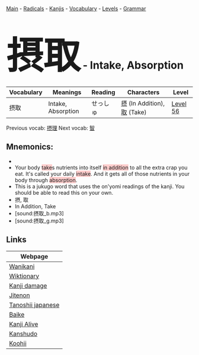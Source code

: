 <style> bigfont {font-size: 100px}</style>
[Main](../README.md) -
[Radicals](../radicals.md) -
[Kanjis](../kanjis.md) -
[Vocabulary](../vocabulary.md) -
[Levels](../levels.md) -
[Grammar](../grammar.md)
# <bigfont> 摂取</bigfont> - Intake, Absorption 

| Vocabulary | Meanings | Reading | Characters | Level |
| --- | --- | --- | --- | --- |
| 摂取 | Intake, Absorption | せっしゅ |  [摂](../kanjis/摂.md) (In Addition), [取](../kanjis/取.md) (Take) | [Level 56](../levels/wk_level56.md) |

Previous vocab: [摂理](摂理.md) Next vocab: [智](智.md) 

## Mnemonics:

* 
* Your body <span style="background-color:#ffcccb"> take</span>s nutrients into itself <span style="background-color:#ffcccb"> in addition</span> to all the extra crap you eat. It's called your daily <span style="background-color:#ffcccb"> intake</span>. And it gets all of those nutrients in your body through <span style="background-color:#ffcccb"> absorption</span>.
* This is a jukugo word that uses the on'yomi readings of the kanji. You should be able to read this on your own.
* 摂, 取
* In Addition, Take
* [sound:摂取_b.mp3]
* [sound:摂取_g.mp3]


## Links 

| Webpage |
| --- |
| [Wanikani          ](https://www.wanikani.com/kanji/摂取) |
| [Wiktionary        ](https://en.wiktionary.org/wiki/摂取) |
| [Kanji damage      ](http://www.kanjidamage.com/kanji/search?utf8=✓&q=摂取) |
| [Jitenon           ](https://jitenon.com/kanji/摂取) |
| [Tanoshii japanese ](https://www.tanoshiijapanese.com/dictionary/kanji.cfm?k=摂取) |
| [Baike             ](https://baike.baidu.com/item/摂取) |
| [Kanji Alive       ](https://app.kanjialive.com/摂取) |
| [Kanshudo          ](https://www.kanshudo.com/searchmn?q=摂取) |
| [Koohii            ](https://kanji.koohii.com/study/kanji/摂取) |
